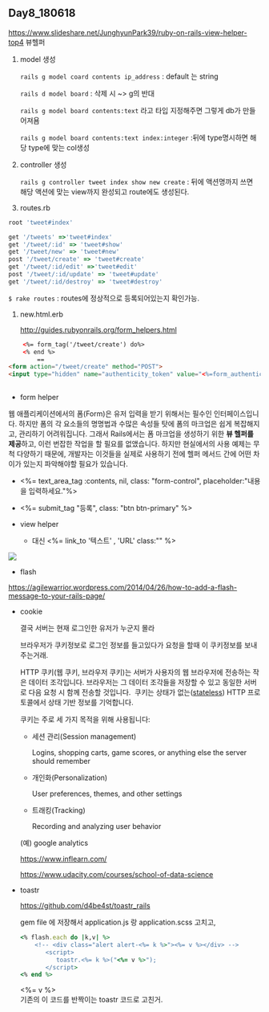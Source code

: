 ## Day8_180618

https://www.slideshare.net/JunghyunPark39/ruby-on-rails-view-helper-top4 뷰헬퍼

1. model 생성

   `rails g model coard contents ip_address`	: default 는 string

   `rails d model board` : 삭제 시 ~> g의 반대

   `rails g model board contents:text` 라고 타입 지정해주면 그렇게 db가 만들어져욤

   `rails g model board contents:text index:integer` :뒤에 type명시하면 해당 type에 맞는 col생성

2. controller 생성

   `rails g controller tweet index show new create` : 뒤에 액션명까지 쓰면 해당 액션에 맞는 view까지 완성되고 route에도 생성된다.

3. routes.rb

```ruby
root 'tweet#index'

get '/tweets' =>'tweet#index'
get '/tweet/:id' => 'tweet#show'
get '/tweet/new' => 'tweet#new'
post '/tweet/create' => 'tweet#create'
get '/tweet/:id/edit' =>'tweet#edit'
post '/tweet/:id/update' => 'tweet#update'
get '/tweet/:id/destroy' => 'tweet#destroy'
```

`$ rake routes` : routes에 정상적으로 등록되어있는지 확인가능.

1. new.html.erb

   http://guides.rubyonrails.org/form_helpers.html

```html
    <%= form_tag('/tweet/create') do%>
    <% end %>
        == 
<form action="/tweet/create" method="POST">
<input type="hidden" name="authenticity_token" value="<%=form_authenticity_token%>">
  
```

- form helper

웹 애플리케이션에서의 폼(Form)은 유저 입력을 받기 위해서는 필수인 인터페이스입니다. 하지만 폼의 각 요소들의 명명법과 수많은 속성들 탓에 폼의 마크업은 쉽게 복잡해지고, 관리하기 어려워집니다. 그래서 Rails에서는 폼 마크업을 생성하기 위한 **뷰 헬퍼를 제공**하고, 이런 번잡한 작업을 할 필요를 없앴습니다. 하지만 현실에서의 사용 예제는 무척 다양하기 때문에, 개발자는 이것들을 실제로 사용하기 전에 헬퍼 메서드 간에 어떤 차이가 있는지 파악해야할 필요가 있습니다. 

-  <%= text_area_tag :contents, nil, class: "form-control", placeholder:"내용을 입력하세요."%>
- <%= submit_tag "등록", class: "btn btn-primary" %>





- view helper
  - <a> 대신 <%= link_to '텍스트' , 'URL' class:"" %>

![](https://image.slidesharecdn.com/top4-171106073909/95/ruby-on-rails-view-helper-top4-6-638.jpg?cb=1509954283)



- flash 

https://agilewarrior.wordpress.com/2014/04/26/how-to-add-a-flash-message-to-your-rails-page/



- cookie

  결국 서버는 현재 로그인한 유저가 누군지 몰라

  브라우저가 쿠키정보로 로그인 정보를 들고있다가 요청을 할때 이 쿠키정보를 보내주는거래.

  HTTP 쿠키(웹 쿠키, 브라우저 쿠키)는 서버가 사용자의 웹 브라우저에 전송하는 작은 데이터 조각입니다. 브라우저는 그 데이터 조각들을 저장할 수 있고 동일한 서버로 다음 요청 시 함께 전송할 것입니다.   쿠키는 상태가 없는([stateless](https://developer.mozilla.org/en-US/docs/Web/HTTP/Overview#HTTP_is_stateless_but_not_sessionless)) HTTP 프로토콜에서 상태 기반 정보를 기억합니다. 

  쿠키는 주로 세 가지 목적을 위해 사용됩니다:

  - 세션 관리(Session management)

    Logins, shopping carts, game scores, or anything else the server should remember

  - 개인화(Personalization)

    User preferences, themes, and other settings

  - 트래킹(Tracking)

    Recording and analyzing user behavior

  (예) google analytics

  https://www.inflearn.com/

  https://www.udacity.com/courses/school-of-data-science

- toastr

  https://github.com/d4be4st/toastr_rails

  gem file 에 저장해서 application.js 랑 application.scss 고치고, 

  ```ruby
  <% flash.each do |k,v| %>
      <!-- <div class="alert alert-<%= k %>"><%= v %></div> -->
         <script>
            toastr.<%= k %>("<%= v %>");
         </script>
  <% end %>
  ```

  <div class="alert alert-<%= k %>"><%= v %></div> 기존의 이 코드를 반짝이는 toastr 코드로 고친거.

  